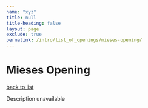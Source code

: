 ```yaml
---
name: "xyz"
title: null
title-heading: false
layout: page
exclude: true
permalink: /intro/list_of_openings/mieses-opening/
---
```


# Mieses Opening

[back to list](../../list_of_openings)

Description unavailable